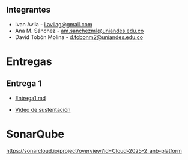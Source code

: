 ## Integrantes
* Ivan Avila - i.avilag@gmail.com
* Ana M. Sánchez - am.sanchezm1@uniandes.edu.co
* David Tobón Molina - d.tobonm2@uniandes.edu.co

# Entregas

## Entrega 1

* [Entrega1.md](docs/Entrega_1/Entrega1.md)

* [Video de sustentación](https://youtu.be/R29sdc5Pr-8)


# SonarQube
https://sonarcloud.io/project/overview?id=Cloud-2025-2_anb-platform
